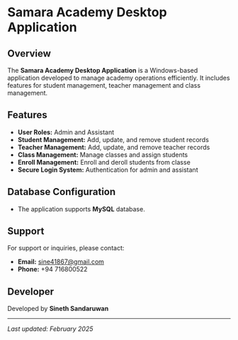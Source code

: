 # Samara Academy Desktop Application

## Overview
The **Samara Academy Desktop Application** is a Windows-based application developed to manage academy operations efficiently. It includes features for student management, teacher management and class management.

## Features
- **User Roles:** Admin and Assistant
- **Student Management:** Add, update, and remove student records
- **Teacher Management:** Add, update, and remove teacher records
- **Class Management:** Manage classes and assign students
- **Enroll Management:** Enroll and deroll students from classe
- **Secure Login System:** Authentication for admin and assistant


## Database Configuration
- The application supports **MySQL** database.


## Support
For support or inquiries, please contact:
- **Email:** sine41867@gmail.com
- **Phone:** +94 716800522


## Developer
Developed by **Sineth Sandaruwan**

---
_Last updated: February 2025_

